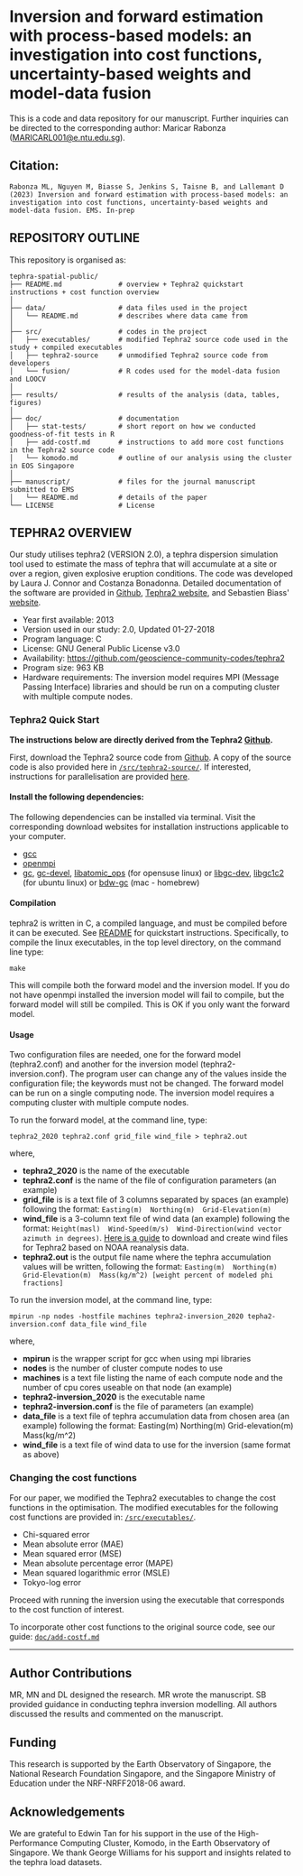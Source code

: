 # Inversion and forward estimation with process-based models: an investigation into cost functions, uncertainty-based weights and model-data fusion

This is a code and data repository for our manuscript. Further inquiries can be directed to the corresponding author: Maricar Rabonza (MARICARL001@e.ntu.edu.sg).

## Citation:
```
Rabonza ML, Nguyen M, Biasse S, Jenkins S, Taisne B, and Lallemant D (2023) Inversion and forward estimation with process-based models: an investigation into cost functions, uncertainty-based weights and model-data fusion. EMS. In-prep
```

## REPOSITORY OUTLINE

This repository is organised as:

```
tephra-spatial-public/
├── README.md              # overview + Tephra2 quickstart instructions + cost function overview
│ 
├── data/                  # data files used in the project
│   └── README.md          # describes where data came from
│ 
├── src/                   # codes in the project
│   ├── executables/       # modified Tephra2 source code used in the study + compiled executables
│   ├── tephra2-source     # unmodified Tephra2 source code from developers
│   └── fusion/            # R codes used for the model-data fusion and LOOCV
│ 
├── results/               # results of the analysis (data, tables, figures)
│ 
├── doc/                   # documentation
│   ├── stat-tests/        # short report on how we conducted goodness-of-fit tests in R
│   ├── add-costf.md       # instructions to add more cost functions in the Tephra2 source code
│   └── komodo.md          # outline of our analysis using the cluster in EOS Singapore
│ 
├── manuscript/            # files for the journal manuscript submitted to EMS
│   └── README.md          # details of the paper
└── LICENSE                # License
```

## TEPHRA2 OVERVIEW

Our study utilises tephra2 (VERSION 2.0), a tephra dispersion simulation tool used to estimate the mass of tephra that will accumulate at a site or over a region, given explosive eruption conditions. The code was developed by Laura J. Connor and Costanza Bonadonna. Detailed documentation of the software are provided in [Github](https://github.com/geoscience-community-codes/tephra2), [Tephra2 website](https://gscommunitycodes.usf.edu/geoscicommunitycodes/public/tephra2/tephra2.php), and Sebastien Biass' [website](https://e5k.github.io/codes/utilities/2018/06/06/inversion/). 

- Year first available: 2013
- Version used in our study: 2.0, Updated 01-27-2018
- Program language: C
- License: GNU General Public License v3.0
- Availability: https://github.com/geoscience-community-codes/tephra2
- Program size: 963 KB
- Hardware requirements: The inversion model requires MPI (Message Passing Interface) libraries and should be run on a computing cluster with multiple compute nodes. 

### Tephra2 Quick Start

**The instructions below are directly derived from the Tephra2 [Github](https://github.com/geoscience-community-codes/tephra2).**

First, download the Tephra2 source code from [Github](https://github.com/geoscience-community-codes/tephra2). A copy of the source code is also provided here in [`/src/tephra2-source/`](https://github.com/ntu-dasl-sg/tephra-spatial-public/tree/main/src/tephra2-source). If interested, instructions for parallelisation are provided [here](https://e5k.github.io/codes/utilities/2018/06/06/inversion/).

#### Install the following dependencies:

The following dependencies can be installed via terminal. Visit the corresponding download websites for installation instructions applicable to your computer.

- [gcc](https://gcc.gnu.org)
- [openmpi](https://docs.open-mpi.org/en/v5.0.x/installing-open-mpi/quickstart.html)
- [gc](https://www.linuxfromscratch.org/blfs/view/svn/general/gc.html), [gc-devel](https://yum-info.contradodigital.com/view-package/base/gc-devel/), [libatomic_ops](https://github.com/ivmai/libatomic_ops) (for opensuse linux) or [libgc-dev](https://howtoinstall.co/en/libgc-dev), [libgc1c2](https://howtoinstall.co/en/libgc1c2) (for ubuntu linux) or [bdw-gc](https://brewinstall.org/install-bdw-gc-on-mac-with-brew/) (mac - homebrew)

#### Compilation

tephra2 is written in C, a compiled language, and must be compiled before it can be executed. See [README](https://github.com/geoscience-community-codes/tephra2/blob/master/README.usage) for quickstart instructions. Specifically, to compile the linux executables, in the top level directory, on the command line type:

```
make
```

This will compile both the forward model and the inversion model. If you do not have openmpi installed the inversion model will fail to compile, but the forward model will still be compiled. This is OK if you only want the forward model.

#### Usage

Two configuration files are needed, one for the forward model (tephra2.conf) and another for the inversion model (tephra2-inversion.conf). The program user can change any of the values inside the configuration file; the keywords must not be changed. The forward model can be run on a single computing node. The inversion model requires a computing cluster with multiple compute nodes. 

To run the forward model, at the command line, type:
```
tephra2_2020 tephra2.conf grid_file wind_file > tephra2.out
```
where,
- **tephra2_2020** is the name of the executable
- **tephra2.conf** is the name of the file of configuration parameters (an example)
- **grid_file** is is a text file of 3 columns separated by spaces (an example) following the format:
`Easting(m)  Northing(m)  Grid-Elevation(m)`
- **wind_file** is a 3-column text file of wind data (an example) following the format:
`Height(masl)  Wind-Speed(m/s)  Wind-Direction(wind vector azimuth in degrees)`. [Here is a guide](https://github.com/geoscience-community-codes/tephra2/blob/master/plotting_scripts/readme.wind) to download and create wind files for Tephra2 based on NOAA reanalysis data.
- **tephra2.out** is the output file name where the tephra accumulation values will be written, following the format:
`Easting(m)  Northing(m)  Grid-Elevation(m)  Mass(kg/m^2) [weight percent of modeled phi fractions]`

To run the inversion model, at the command line, type:
```
mpirun -np nodes -hostfile machines tephra2-inversion_2020 tepha2-inversion.conf data_file wind_file
```

where,
- **mpirun** is the wrapper script for gcc when using mpi libraries
- **nodes** is the number of cluster compute nodes to use
- **machines** is a text file listing the name of each compute node and the number of cpu cores useable on that node (an example)
- **tephra2-inversion_2020** is the executable name
- **tephra2-inversion.conf** is the file of parameters (an example)
- **data_file** is a text file of tephra accumulation data from chosen area (an example) following the format:
Easting(m)  Northing(m)  Grid-elevation(m)  Mass(kg/m^2)
- **wind_file** is a text file of wind data to use for the inversion (same format as above)

### Changing the cost functions

For our paper, we modified the Tephra2 executables to change the cost functions in the optimisation. The modified executables for the following cost functions are provided in: [`/src/executables/`](https://github.com/ntu-dasl-sg/tephra-spatial-public/tree/main/src/executables).
- Chi-squared error
- Mean absolute error (MAE)
- Mean squared error (MSE)
- Mean absolute percentage error (MAPE)
- Mean squared logarithmic error (MSLE)
- Tokyo-log error

Proceed with running the inversion using the executable that corresponds to the cost function of interest.

To incorporate other cost functions to the original source code, see our guide: [`doc/add-costf.md`](https://github.com/ntu-dasl-sg/tephra-spatial-public/blob/main/doc/add-costf.md)


----

## Author Contributions

MR, MN and DL designed the research. MR wrote the manuscript. SB provided guidance in conducting tephra inversion modelling. All authors discussed the results and commented on the manuscript.

## Funding

This research is supported by the Earth Observatory of Singapore, the National Research Foundation Singapore, and the Singapore Ministry of Education under the NRF-NRFF2018-06 award. 

## Acknowledgements

We are grateful to Edwin Tan for his support in the use of the High-Performance Computing Cluster, Komodo, in the Earth Observatory of Singapore. We thank George Williams for his support and insights related to the tephra load datasets.
